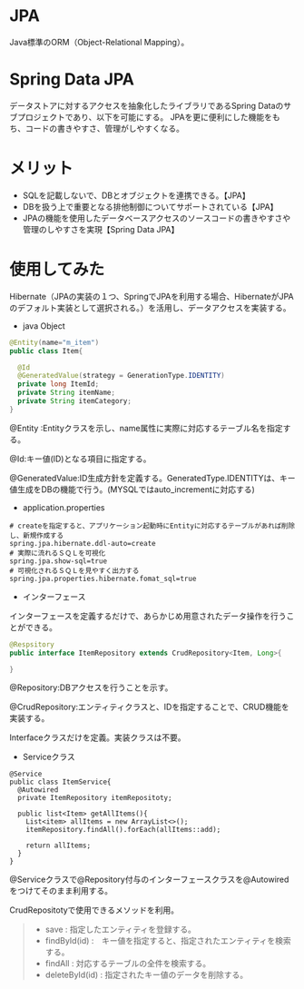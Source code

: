 # JPA
Java標準のORM（Object-Relational Mapping）。
# Spring Data JPA
データストアに対するアクセスを抽象化したライブラリであるSpring Dataのサブプロジェクトであり、以下を可能にする。
JPAを更に便利にした機能をもち、コードの書きやすさ、管理がしやすくなる。

# メリット
* SQLを記載しないで、DBとオブジェクトを連携できる。【JPA】
* DBを扱う上で重要となる排他制御についてサポートされている【JPA】
* JPAの機能を使用したデータベースアクセスのソースコードの書きやすさや管理のしやすさを実現【Spring Data JPA】

# 使用してみた
Hibernate（JPAの実装の１つ、SpringでJPAを利用する場合、HibernateがJPAのデフォルト実装として選択される。）を活用し、データアクセスを実装する。

* java Object
~~~ java
@Entity(name="m_item")
public class Item{

  @Id
  @GeneratedValue(strategy = GenerationType.IDENTITY)
  private long ItemId;
  private String itemName;
  private String itemCategory;
}
~~~
@Entity :Entityクラスを示し、name属性に実際に対応するテーブル名を指定する。

@Id:キー値(ID)となる項目に指定する。

@GeneratedValue:ID生成方針を定義する。GeneratedType.IDENTITYは、キー値生成をDBの機能で行う。(MYSQLではauto_incrementに対応する)

* application.properties
~~~
# createを指定すると、アプリケーション起動時にEntityに対応するテーブルがあれば削除し、新規作成する
spring.jpa.hibernate.ddl-auto=create
# 実際に流れるＳＱＬを可視化
spring.jpa.show-sql=true
# 可視化されるＳＱＬを見やすく出力する
spring.jpa.properties.hibernate.fomat_sql=true
~~~ 

* インターフェース

インターフェースを定義するだけで、あらかじめ用意されたデータ操作を行うことができる。

~~~ java
@Respsitory
public interface ItemRepository extends CrudRepository<Item, Long>{

}
~~~

@Repository:DBアクセスを行うことを示す。

@CrudRepository:エンティティクラスと、IDを指定することで、CRUD機能を実装する。

Interfaceクラスだけを定義。実装クラスは不要。

* Serviceクラス

~~~
@Service
public class ItemService{
  @Autowired
  private ItemRepository itemRepositoty;
  
  public list<Item> getAllItems(){
    List<item> allItems = new ArrayList<>();
    itemRepository.findAll().forEach(allItems::add);
    
    return allItems;
  }
}
~~~

@Serviceクラスで@Repository付与のインターフェースクラスを@Autowiredをつけてそのまま利用する。

CrudRepositotyで使用できるメソッドを利用。

> * save : 指定したエンティティを登録する。
> * findById(id) :　キー値を指定すると、指定されたエンティティを検索する。
> * findAll : 対応するテーブルの全件を検索する。
> * deleteById(id) : 指定されたキー値のデータを削除する。
